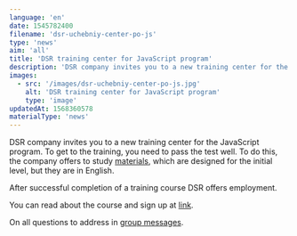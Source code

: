 ```yaml
---
language: 'en'
date: 1545782400
filename: 'dsr-uchebniy-center-po-js'
type: 'news'
aim: 'all'
title: 'DSR training center for JavaScript program'
description: 'DSR company invites you to a new training center for the JavaScript program'
images:
  - src: '/images/dsr-uchebniy-center-po-js.jpg'
    alt: 'DSR training center for JavaScript program'
    type: 'image'
updatedAt: 1568360578
materialType: 'news'
---
```

DSR company invites you to a new training center for the JavaScript program. To get to the training, you need to pass the test well. To do this, the company offers to study [materials](https://vk.cc/8QOI9T), which are designed for the initial level, but they are in English.

After successful completion of a training course DSR offers employment.

You can read about the course and sign up at [link](http://ru.dsr-corporation.com/student).

On all questions to address in [group messages](vk.me/dsrcorporation).
